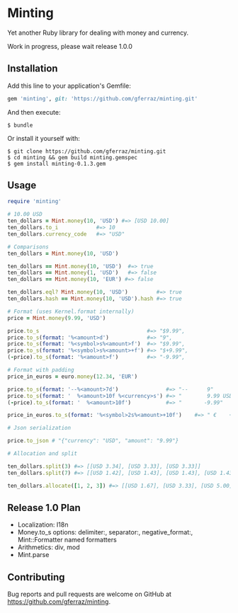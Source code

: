 # Minting

Yet another Ruby library for dealing with money and currency.

Work in progress, please wait release 1.0.0

## Installation

Add this line to your application's Gemfile:

```ruby
gem 'minting', git: 'https://github.com/gferraz/minting.git'
```

And then execute:

    $ bundle

Or install it yourself with:

    $ git clone https://github.com/gferraz/minting.git
    $ cd minting && gem build minting.gemspec
    $ gem install minting-0.1.3.gem

## Usage

```ruby
require 'minting'

# 10.00 USD
ten_dollars = Mint.money(10, 'USD') #=> [USD 10.00]
ten_dollars.to_i            #=> 10
ten_dollars.currency_code   #=> "USD"

# Comparisons
ten_dollars = Mint.money(10, 'USD')

ten_dollars == Mint.money(10, 'USD')  #=> true
ten_dollars == Mint.money(1, 'USD')   #=> false
ten_dollars == Mint.money(10, 'EUR') #=> false

ten_dollars.eql? Mint.money(10, 'USD')         #=> true
ten_dollars.hash == Mint.money(10, 'USD').hash #=> true

# Format (uses Kernel.format internally)
price = Mint.money(9.99, 'USD')

price.to_s                                  #=> "$9.99",
price.to_s(format: '%<amount>d')            #=> "9",
price.to_s(format: '%<symbol>s%<amount>f')  #=> "$9.99",
price.to_s(format: '%<symbol>s%<amount>+f') #=> "$+9.99",
(-price).to_s(format: '%<amount>f')         #=> "-9.99",

# Format with padding
price_in_euros = euro.money(12.34, 'EUR')

price.to_s(format: '--%<amount>7d')               #=> "--      9"
price.to_s(format: '  %<amount>10f %<currency>s') #=> "        9.99 USD"
(-price).to_s(format: '  %<amount>10f')           #=> "       -9.99"

price_in_euros.to_s(format: '%<symbol>2s%<amount>+10f')    #=> " €    +12.34"

# Json serialization

price.to_json # "{"currency": "USD", "amount": "9.99"}

# Allocation and split

ten_dollars.split(3) #=> [[USD 3.34], [USD 3.33], [USD 3.33]]
ten_dollars.split(7) #=> [[USD 1.42], [USD 1.43], [USD 1.43], [USD 1.43], [USD 1.43], [USD 1.43], [USD 1.43]]

ten_dollars.allocate([1, 2, 3]) #=> [[USD 1.67], [USD 3.33], [USD 5.00]]
```

## Release 1.0 Plan

- Localization: I18n
- Money.to_s options: delimiter:, separator:, negative_format:, Mint::Formatter named formatters
- Arithmetics: div, mod
- Mint.parse

## Contributing

Bug reports and pull requests are welcome on GitHub at https://github.com/gferraz/minting.
